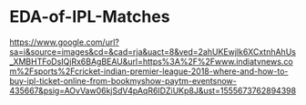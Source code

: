 # EDA-of-IPL-Matches
https://www.google.com/url?sa=i&source=images&cd=&cad=rja&uact=8&ved=2ahUKEwjlk6XCxtnhAhUs_XMBHTFoDsIQjRx6BAgBEAU&url=https%3A%2F%2Fwww.indiatvnews.com%2Fsports%2Fcricket-indian-premier-league-2018-where-and-how-to-buy-ipl-ticket-online-from-bookmyshow-paytm-eventsnow-435667&psig=AOvVaw06kjSdV4pAqR6IDZiUKp8J&ust=1555673762894398
